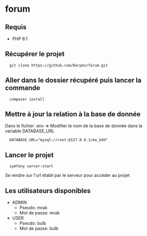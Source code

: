 # forum

## Requis
- PHP 8.1

## Récupérer le projet
```
  git clone https://github.com/Darpen/forum.git
```

## Aller dans le dossier récupéré puis lancer la commande
```
  composer install
```

## Mettre à jour la relation à la base de donnée
Dans le fichier .env => Modifier le nom de la base de donnée dans la variable DATABASE_URL
```
  DATABASE_URL="mysql://root:@127.0.0.1/ma_bdd"
```

## Lancer le projet
```
  symfony server:start
```
Se rendre sur l'url établi par le serveur pour accéder au projet

## Les utilisateurs disponibles
- ADMIN
  - Pseudo: mrak
  - Mot de passe: mrak
- USER
  - Pseudo: bulb
  - Mot de passe: bulb
